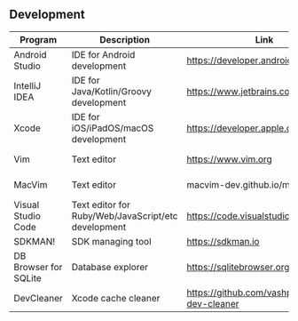 ## Development

| Program | Description | Link | Plugins | Comment |
| --- | --- | --- | --- | --- |
| Android Studio | IDE for Android development | https://developer.android.com/studio | [ide-settings](https://github.com/fartem/ide-settings/tree/master/settings/android_studio) |
| IntelliJ IDEA | IDE for Java/Kotlin/Groovy development | https://www.jetbrains.com/idea/ | [ide-settings](https://github.com/fartem/ide-settings/tree/master/settings/intellij_idea) |
| Xcode | IDE for iOS/iPadOS/macOS development | https://developer.apple.com/xcode | [ide-settings](https://github.com/fartem/ide-settings/tree/master/plugins/xcode) |
| Vim | Text editor | https://www.vim.org | [ide-settings](https://github.com/fartem/ide-settings/tree/master/configs/vim) |
| MacVim | Text editor | macvim-dev.github.io/macvim | [ide-settings](https://github.com/fartem/ide-settings/tree/master/configs/vim) |
| Visual Studio Code | Text editor for Ruby/Web/JavaScript/etc development | https://code.visualstudio.com | [ide-settings](https://github.com/fartem/ide-settings/tree/master/extensions/vscode) |
| SDKMAN! | SDK managing tool | https://sdkman.io |
| DB Browser for SQLite | Database explorer | https://sqlitebrowser.org |
| DevCleaner | Xcode cache cleaner | https://github.com/vashpan/xcode-dev-cleaner |
